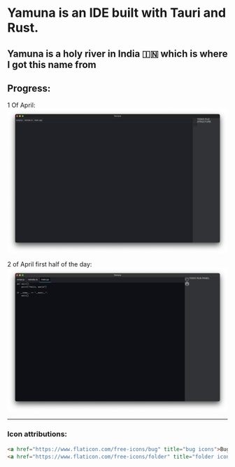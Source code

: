 # Yamuna is an IDE built with Tauri and Rust.
## Yamuna is a holy river in India 🇮🇳 which is where I got this name from

## Progress:
1 Of April:
![Progress of Yamuna](Progress/april-1.png)

2 of April first half of the day:
![Progress of Yamuna](Progress/april-2-1.png)



---
### Icon attributions:
```html
<a href="https://www.flaticon.com/free-icons/bug" title="bug icons">Bug icons created by Freepik - Flaticon</a>
<a href="https://www.flaticon.com/free-icons/folder" title="folder icons">Folder icons created by cahiwak - Flaticon</a>
```
